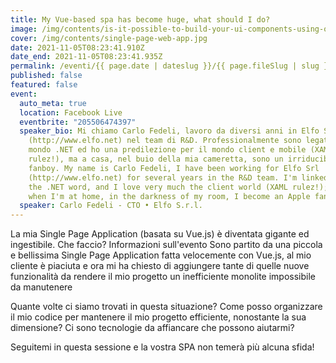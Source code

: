 ```yaml
---
title: My Vue-based spa has become huge, what should I do?
image: /img/contents/is-it-possible-to-build-your-ui-components-using-only-web-components.jpg
cover: /img/contents/single-page-web-app.jpg
date: 2021-11-05T08:23:41.910Z
date_end: 2021-11-05T08:23:41.935Z
permalink: /eventi/{{ page.date | dateslug }}/{{ page.fileSlug | slug }}/index.html
published: false
featured: false
event:
  auto_meta: true
  location: Facebook Live
  eventbrite: "205506474397"
  speaker_bio: Mi chiamo Carlo Fedeli, lavoro da diversi anni in Elfo Srl
    (http://www.elfo.net) nel team di R&D. Professionalmente sono legato al
    mondo .NET ed ho una predilezione per il mondo client e mobile (XAML
    rulez!), ma a casa, nel buio della mia cameretta, sono un irriducibile Apple
    fanboy. My name is Carlo Fedeli, I have been working for Elfo Srl
    (http://www.elfo.net) for several years in the R&D team. I'm linked with all
    the .NET word, and I love very much the client world (XAML rulez!); but,
    when I'm at home, in the darkness of my room, I become an Apple fanboy!
  speaker: Carlo Fedeli - CTO • Elfo S.r.l.
---
```

La mia Single Page Application (basata su Vue.js) è diventata gigante ed ingestibile. Che faccio?
Informazioni sull'evento
Sono partito da una piccola e bellissima Single Page Application fatta velocemente con Vue.js, al mio cliente è piaciuta e ora mi ha chiesto di aggiungere tante di quelle nuove funzionalità da rendere il mio progetto un inefficiente monolite impossibile da manutenere

Quante volte ci siamo trovati in questa situazione? Come posso organizzare il mio codice per mantenere il mio progetto efficiente, nonostante la sua dimensione? Ci sono tecnologie da affiancare che possono aiutarmi?

Seguitemi in questa sessione e la vostra SPA non temerà più alcuna sfida!